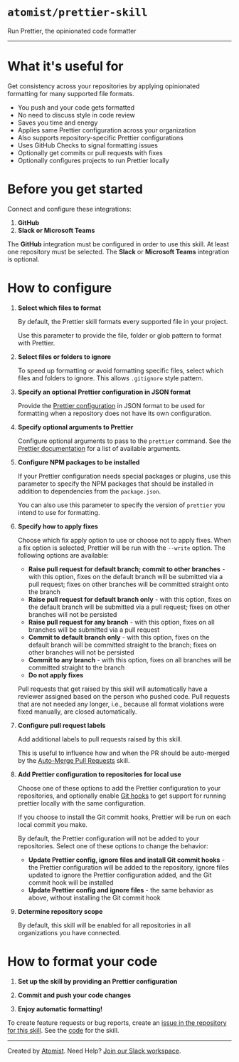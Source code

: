 # `atomist/prettier-skill`

<!---atomist-skill-description:start--->

Run Prettier, the opinionated code formatter

<!---atomist-skill-description:end--->

---

<!---atomist-skill-readme:start--->

# What it's useful for

Get consistency across your repositories by applying opinionated formatting for
many supported file formats.

-   You push and your code gets formatted
-   No need to discuss style in code review
-   Saves you time and energy
-   Applies same Prettier configuration across your organization
-   Also supports repository-specific Prettier configurations
-   Uses GitHub Checks to signal formatting issues
-   Optionally get commits or pull requests with fixes
-   Optionally configures projects to run Prettier locally

# Before you get started

Connect and configure these integrations:

1. **GitHub**
1. **Slack or Microsoft Teams**

The **GitHub** integration must be configured in order to use this skill. At
least one repository must be selected. The **Slack** or **Microsoft Teams**
integration is optional.

# How to configure

1. **Select which files to format**

    By default, the Prettier skill formats every supported file in your project.

    Use this parameter to provide the file, folder or glob pattern to format
    with Prettier.

1. **Select files or folders to ignore**

    To speed up formatting or avoid formatting specific files, select which
    files and folders to ignore. This allows `.gitignore` style pattern.

1. **Specify an optional Prettier configuration in JSON format**

    Provide the
    [Prettier configuration](https://prettier.io/docs/en/configuration.html#basic-configuration)
    in JSON format to be used for formatting when a repository does not have its
    own configuration.

1. **Specify optional arguments to Prettier**

    Configure optional arguments to pass to the `prettier` command. See the
    [Prettier documentation](https://prettier.io/docs/en/cli.html) for a list of
    available arguments.

1. **Configure NPM packages to be installed**

    If your Prettier configuration needs special packages or plugins, use this
    parameter to specify the NPM packages that should be installed in addition
    to dependencies from the `package.json`.

    You can also use this parameter to specify the version of `prettier` you
    intend to use for formatting.

1. **Specify how to apply fixes**

    Choose which fix apply option to use or choose not to apply fixes. When a
    fix option is selected, Prettier will be run with the `--write` option. The
    following options are available:

    - **Raise pull request for default branch; commit to other branches** - with
      this option, fixes on the default branch will be submitted via a pull
      request; fixes on other branches will be committed straight onto the
      branch
    - **Raise pull request for default branch only** - with this option, fixes
      on the default branch will be submitted via a pull request; fixes on other
      branches will not be persisted
    - **Raise pull request for any branch** - with this option, fixes on all
      branches will be submitted via a pull request
    - **Commit to default branch only** - with this option, fixes on the default
      branch will be committed straight to the branch; fixes on other branches
      will not be persisted
    - **Commit to any branch** - with this option, fixes on all branches will be
      committed straight to the branch
    - **Do not apply fixes**

    Pull requests that get raised by this skill will automatically have a
    reviewer assigned based on the person who pushed code. Pull requests that
    are not needed any longer, i.e., because all format violations were fixed
    manually, are closed automatically.

1. **Configure pull request labels**

    Add additional labels to pull requests raised by this skill.

    This is useful to influence how and when the PR should be auto-merged by the
    [Auto-Merge Pull Requests](https://go.atomist.com/catalog/skills/atomist/github-auto-merge-skill)
    skill.

1. **Add Prettier configuration to repositories for local use**

    Choose one of these options to add the Prettier configuration to your
    repositories, and optionally enable
    [Git hooks](https://git-scm.com/book/en/v2/Customizing-Git-Git-Hooks) to get
    support for running prettier locally with the same configuration.

    If you choose to install the Git commit hooks, Prettier will be run on each
    local commit you make.

    By default, the Prettier configuration will not be added to your
    repositories. Select one of these options to change the behavior:

    - **Update Prettier config, ignore files and install Git commit hooks** -
      the Prettier configuration will be added to the repository, ignore files
      updated to ignore the Prettier configuration added, and the Git commit
      hook will be installed
    - **Update Prettier config and ignore files** - the same behavior as above,
      without installing the Git commit hook

1. **Determine repository scope**

    By default, this skill will be enabled for all repositories in all
    organizations you have connected.

# How to format your code

1. **Set up the skill by providing an Prettier configuration**

1. **Commit and push your code changes**

1. **Enjoy automatic formatting!**

To create feature requests or bug reports, create an
[issue in the repository for this skill](https://github.com/atomist-skills/prettier-skill/issues).
See the [code](https://github.com/atomist-skills/prettier-skill) for the skill.

<!---atomist-skill-readme:end--->

---

Created by [Atomist][atomist]. Need Help? [Join our Slack workspace][slack].

[atomist]: https://atomist.com/ "Atomist - How Teams Deliver Software"
[slack]: https://join.atomist.com/ "Atomist Community Slack"
